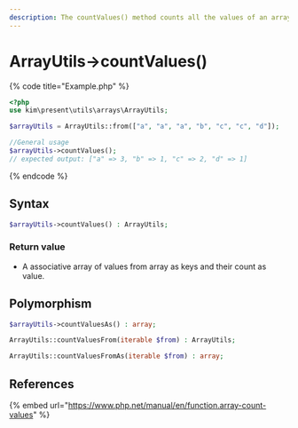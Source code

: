 ```yaml
---
description: The countValues() method counts all the values of an array
---
```


# ArrayUtils-&gt;countValues\(\)

{% code title="Example.php" %}
```php
<?php
use kim\present\utils\arrays\ArrayUtils;

$arrayUtils = ArrayUtils::from(["a", "a", "a", "b", "c", "c", "d"]);

//General usage
$arrayUtils->countValues();
// expected output: ["a" => 3, "b" => 1, "c" => 2, "d" => 1]
```
{% endcode %}

## Syntax

```php
$arrayUtils->countValues() : ArrayUtils;
```

### Return value

* A associative array of values from array as keys and their count as value.

## Polymorphism

```php
$arrayUtils->countValuesAs() : array;
```

```php
ArrayUtils::countValuesFrom(iterable $from) : ArrayUtils;
```

```php
ArrayUtils::countValuesFromAs(iterable $from) : array;
```

## References

{% embed url="https://www.php.net/manual/en/function.array-count-values" %}




